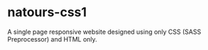 # natours-css1

A single page responsive website designed using only CSS (SASS Preprocessor) and HTML only.
